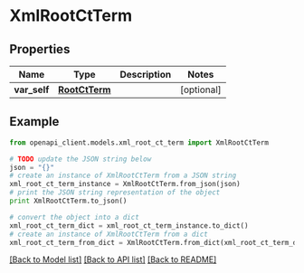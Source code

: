 # XmlRootCtTerm


## Properties
Name | Type | Description | Notes
------------ | ------------- | ------------- | -------------
**var_self** | [**RootCtTerm**](RootCtTerm.md) |  | [optional] 

## Example

```python
from openapi_client.models.xml_root_ct_term import XmlRootCtTerm

# TODO update the JSON string below
json = "{}"
# create an instance of XmlRootCtTerm from a JSON string
xml_root_ct_term_instance = XmlRootCtTerm.from_json(json)
# print the JSON string representation of the object
print XmlRootCtTerm.to_json()

# convert the object into a dict
xml_root_ct_term_dict = xml_root_ct_term_instance.to_dict()
# create an instance of XmlRootCtTerm from a dict
xml_root_ct_term_from_dict = XmlRootCtTerm.from_dict(xml_root_ct_term_dict)
```
[[Back to Model list]](../README.md#documentation-for-models) [[Back to API list]](../README.md#documentation-for-api-endpoints) [[Back to README]](../README.md)


